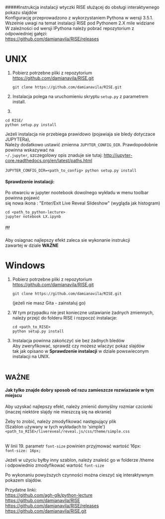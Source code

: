 #####Instrukcja instalacji wtyczki RISE służącej do obsługi interaktywnego pokazu slajdów<br>
Konfigurację przeprowadzono z wykorzystaniem Pythona w wersji 3.5.1.<br>
Wszelnie uwagi na temat instalacji RISE pod Pythonem 2.X mile widziane<br>
W zależności od wersji IPythona należy pobrać repozytorium z odpowiedniej gałęzi:<br>
https://github.com/damianavila/RISE/releases


# UNIX 

1. Pobierz potrzebne pliki z repozytorium https://github.com/damianavila/RISE.git<br>
   ```
   git clone https://github.com/damianavila/RISE.git
   ```
           
2. Instalacja polega na uruchomieniu skryptu `setup.py` z parametrem install.<br>
3. 
  ```
cd RISE/
python setup.py install
```

   Jeżeli instalacja nie przebiega prawidowo (pojawiaja sie bledy dotyczace JUPYTERa),<br>
   Należy dodatkowo ustawić zmienna `JUPYTER_CONFIG_DIR`. Prawdopodobnie powinna wskazywać na <br>
   `~/.jupyter`, szczegolowy opis znaduje sie tutaj: http://jupyter-core.readthedocs.org/en/latest/paths.html <br><br>
`JUPYTER_CONFIG_DIR=<path_to_config> python setup.py install`<br>


#### Sprawdzenie instalacji:

Po otwarciu w jupyter nootebook dowolnego wykładu w menu toolbar powinna pojawić <br>
się nowa ikona : "Enter/Exit Live Reveal Slideshow" (wygląda jak histogram)<br>
```
cd <path_to_python-lecture>
jupyter notebook LX.ipynb
```

##### !!!
   Aby osiagnac najlepszy efekt zaleca sie wykonanie instrukcji<br>
   zawartej w dziale <b>WAŻNE</b>

# Windows

1. Pobierz potrzebne pliki z repozytorium https://github.com/damianavila/RISE.git<br>
   ```
   git clone https://github.com/damianavila/RISE.git
   ```
   (jeżeli nie masz Gita - zainstaluj go)<br>
   
2. W tym przypadku nie jest konieczne ustawianie żadnych zmiennych,<br>
   należy przejć do folderu RISE i rozpoczć instalacje:<br>
   ```
   cd <path_to_RISE>
   python setup.py install
   ```
   
3. Instalacja powinna zakończyć sie bez żadnych bledów<br>
   Aby zweryfikować, sprawdź czy możesz wlaczyc pokaz slajdów<br>
   tak jak opisano w <b>Sprawdzenie instalacji</b> w dziale powswieconym<br>
   instalacji na UNIX.<br><br>


## WAŻNE
#### Jak tylko znajde dobry sposob od razu zamieszcze rozwiazanie w tym miejscu

Aby uzyskać najlepszy efekt, należy zmienić domyślny rozmiar czcionki<br>
(inaczej niektóre slajdy nie mieszczą się na ekranie)


Żeby to zrobić, należy zmodyfikować następujący plik <br>
(Szablon używany w tych wykładach to 'simple')<br>
`<path_to_RISE>/livereveal/reveal.js/css/theme/simple.css`<br><br>


W linii 19. parametr `font-size` powinien przyjmować wartość 16px:<br>
`font-size: 16px;`

Jeżeli w użyciu byłby inny szablon, należy znaleść go w folderze /theme<br>
i odpowiednio zmodyfikować wartość `font-size`

Po wykonaniu powyższych czynności można cieszyć się interaktywnym pokazem slajdów.<br>

Przydatne linki:<br>
https://github.com/agh-glk/python-lecture<br>
https://github.com/damianavila/RISE<br>
https://github.com/damianavila/RISE/releases<br>
https://github.com/damianavila/RISE.git
